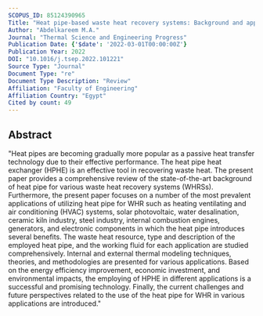```yaml
---
SCOPUS_ID: 85124390965
Title: "Heat pipe-based waste heat recovery systems: Background and applications"
Author: "Abdelkareem M.A."
Journal: "Thermal Science and Engineering Progress"
Publication Date: {'$date': '2022-03-01T00:00:00Z'}
Publication Year: 2022
DOI: "10.1016/j.tsep.2022.101221"
Source Type: "Journal"
Document Type: "re"
Document Type Description: "Review"
Affiliation: "Faculty of Engineering"
Affiliation Country: "Egypt"
Cited by count: 49
---
```


## Abstract
"Heat pipes are becoming gradually more popular as a passive heat transfer technology due to their effective performance. The heat pipe heat exchanger (HPHE) is an effective tool in recovering waste heat. The present paper provides a comprehensive review of the state-of-the-art background of heat pipe for various waste heat recovery systems (WHRSs). Furthermore, the present paper focuses on a number of the most prevalent applications of utilizing heat pipe for WHR such as heating ventilating and air conditioning (HVAC) systems, solar photovoltaic, water desalination, ceramic kiln industry, steel industry, internal combustion engines, generators, and electronic components in which the heat pipe introduces several benefits. The waste heat resource, type and description of the employed heat pipe, and the working fluid for each application are studied comprehensively. Internal and external thermal modeling techniques, theories, and methodologies are presented for various applications. Based on the energy efficiency improvement, economic investment, and environmental impacts, the employing of HPHE in different applications is a successful and promising technology. Finally, the current challenges and future perspectives related to the use of the heat pipe for WHR in various applications are introduced."
